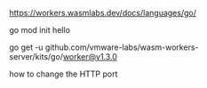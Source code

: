 

https://workers.wasmlabs.dev/docs/languages/go/

go mod init hello

go get -u github.com/vmware-labs/wasm-workers-server/kits/go/worker@v1.3.0


how to change the HTTP port
